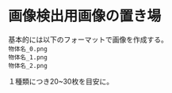 # 画像検出用画像の置き場
基本的には以下のフォーマットで画像を作成する。  
`物体名_0.png`  
`物体名_1.png`  
`物体名_2.png`  

１種類につき20~30枚を目安に。
